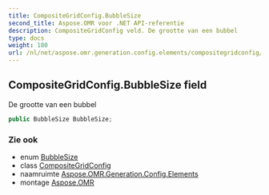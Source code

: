 ```yaml
---
title: CompositeGridConfig.BubbleSize
second_title: Aspose.OMR voor .NET API-referentie
description: CompositeGridConfig veld. De grootte van een bubbel
type: docs
weight: 180
url: /nl/net/aspose.omr.generation.config.elements/compositegridconfig/bubblesize/
---
```

## CompositeGridConfig.BubbleSize field

De grootte van een bubbel

```csharp
public BubbleSize BubbleSize;
```

### Zie ook

* enum [BubbleSize](../../../aspose.omr.generation/bubblesize/)
* class [CompositeGridConfig](../)
* naamruimte [Aspose.OMR.Generation.Config.Elements](../../compositegridconfig/)
* montage [Aspose.OMR](../../../)


